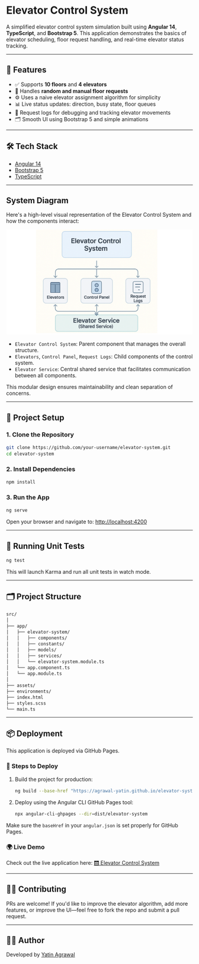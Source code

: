 # Elevator Control System

A simplified elevator control system simulation built using **Angular 14**, **TypeScript**, and **Bootstrap 5**. This application demonstrates the basics of elevator scheduling, floor request handling, and real-time elevator status tracking.

---

## 🎯 Features

- ✅ Supports **10 floors** and **4 elevators**
- 📶 Handles **random and manual floor requests**
- ⚙️ Uses a naive elevator assignment algorithm for simplicity
- 📊 Live status updates: direction, busy state, floor queues
- 📝 Request logs for debugging and tracking elevator movements
- 🗂️ Smooth UI using Bootstrap 5 and simple animations

---

## 🛠️ Tech Stack

- [Angular 14](https://angular.io/)
- [Bootstrap 5](https://getbootstrap.com/)
- [TypeScript](https://www.typescriptlang.org/)

---

## System Diagram

Here's a high-level visual representation of the Elevator Control System and how the components interact:

![Elevator System Diagram](./src/assets/images/elevator-system-diagram.png)

- `Elevator Control System`: Parent component that manages the overall structure.
- `Elevators`, `Control Panel`, `Request Logs`: Child components of the control system.
- `Elevator Service`: Central shared service that facilitates communication between all components.

This modular design ensures maintainability and clean separation of concerns.

---

## 🚧 Project Setup

### 1. Clone the Repository

```bash
git clone https://github.com/your-username/elevator-system.git
cd elevator-system
```

### 2. Install Dependencies

```bash
npm install
```

### 3. Run the App

```bash
ng serve
```

Open your browser and navigate to: [http://localhost:4200](http://localhost:4200)

---

## 🧪 Running Unit Tests

```bash
ng test
```

This will launch Karma and run all unit tests in watch mode.

---

## 🗂️ Project Structure

```
src/
│
├── app/
│   ├── elevator-system/
│   │   ├── components/
│   │   ├── constants/
│   │   ├── models/
│   │   ├── services/
│   │   └── elevator-system.module.ts
│   └── app.component.ts
│   └── app.module.ts
│
├── assets/
├── environments/
├── index.html
├── styles.scss
└── main.ts
```

---

## 📦 Deployment

This application is deployed via GitHub Pages.

### 🔧 Steps to Deploy

1. Build the project for production:

   ```bash
   ng build --base-href "https://agrawal-yatin.github.io/elevator-system/"
   ```

2. Deploy using the Angular CLI GitHub Pages tool:

   ```bash
   npx angular-cli-ghpages --dir=dist/elevator-system
   ```

Make sure the `baseHref` in your `angular.json` is set properly for GitHub Pages.

### 🌍 Live Demo

Check out the live application here: <a href="https://agrawal-yatin.github.io/elevator-system/" target="_blank">🛗 Elevator Control System</a>

---

## 🙋‍♂️ Contributing

PRs are welcome! If you'd like to improve the elevator algorithm, add more features, or improve the UI—feel free to fork the repo and submit a pull request.

---

## 👨‍💻 Author

Developed by [Yatin Agrawal](https://github.com/agrawal-yatin)
